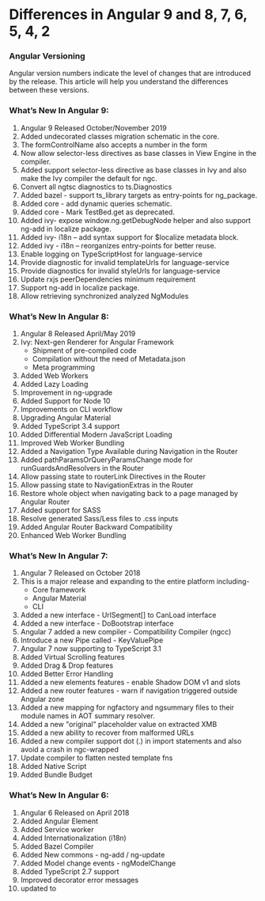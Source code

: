 # Differences in Angular 9 and 8, 7, 6, 5, 4, 2


### Angular Versioning
Angular version numbers indicate the level of changes that are introduced by the release. This article will help you understand the differences between these versions.

### What’s New In Angular 9:
1. Angular 9 Released October/November 2019
2. Added undecorated classes migration schematic in the core.
3. The formControlName also accepts a number in the form
4. Now allow selector-less directives as base classes in View Engine in the compiler.
5. Added support selector-less directive as base classes in Ivy and also make the Ivy compiler the default for ngc.
6. Convert all ngtsc diagnostics to ts.Diagnostics
7. Added bazel - support ts_library targets as entry-points for ng_package.
8. Added core - add dynamic queries schematic.
9. Added core - Mark TestBed.get as deprecated.
10. Added ivy- expose window.ng.getDebugNode helper and also support ng-add in localize package.
11. Added ivy- i18n – add syntax support for $localize metadata block.
12. Added ivy - i18n – reorganizes entry-points for better reuse.
13. Enable logging on TypeScriptHost for language-service
14. Provide diagnostic for invalid templateUrls for language-service
15. Provide diagnostics for invalid styleUrls for language-service
16. Update rxjs peerDependencies minimum requirement
17. Support ng-add in localize package.
18. Allow retrieving synchronized analyzed NgModules

### What’s New In Angular 8:
1. Angular 8 Released April/May 2019
2. Ivy: Next-gen Renderer for Angular Framework
    * Shipment of pre-compiled code
    * Compilation without the need of Metadata.json
    * Meta programming
3. Added Web Workers
4. Added Lazy Loading
5. Improvement in ng-upgrade
6. Added Support for Node 10
7. Improvements on CLI workflow
8. Upgrading Angular Material
9. Added TypeScript 3.4 support
10. Added Differential Modern JavaScript Loading
11. Improved Web Worker Bundling
12. Added a Navigation Type Available during Navigation in the Router
13. Added pathParamsOrQueryParamsChange mode for runGuardsAndResolvers in the Router
14. Allow passing state to routerLink Directives in the Router
15. Allow passing state to NavigationExtras in the Router
16. Restore whole object when navigating back to a page managed by Angular Router
17. Added support for SASS
18. Resolve generated Sass/Less files to .css inputs
19. Added Angular Router Backward Compatibility
20. Enhanced Web Worker Bundling

### What’s New In Angular 7:
1. Angular 7 Released on October 2018
2. This is a major release and expanding to the entire platform including-
    * Core framework
    * Angular Material
    * CLI
3. Added a new interface - UrlSegment[] to CanLoad interface
4. Added a new interface -  DoBootstrap interface
5. Angular 7 added a new compiler - Compatibility Compiler (ngcc)
6. Introduce a new Pipe called - KeyValuePipe
7. Angular 7 now supporting to TypeScript 3.1
8. Added Virtual Scrolling features
9. Added Drag & Drop features
10. Added Better Error Handling
11. Added a new elements features - enable Shadow DOM v1 and slots
12. Added a new router features - warn if navigation triggered outside Angular zone
13. Added a new mapping for ngfactory and ngsummary files to their module names in AOT summary resolver.
14. Added a new "original" placeholder value on extracted XMB
15. Added a new ability to recover from malformed URLs
16. Added a new compiler support dot (.) in import statements and also avoid a crash in ngc-wrapped
17. Update compiler to flatten nested template fns
18. Added Native Script
19. Added Bundle Budget

### What’s New In Angular 6:
1. Angular 6 Released on April 2018
2. Added Angular Element
3. Added Service worker   
4. Added Internationalization (i18n)      
5. Added Bazel Compiler  
6. Added New commons - ng-add / ng-update     
7. Added Model change events - ngModelChange
8. Added TypeScript 2.7 support 
9. Improved decorator error messages
10. <ng-template> updated to <template>     

### What’s New Angular 5?
Included Key Features -
1. Include Representation of Placeholders to xliff and xmb in the compiler
2. Include an Options Arg to Abstract Controls in the forms controls 
3. Include add default updateOn values for groups and arrays to form controls
4. Include updateOn blur option to form controls
5. Include updateOn submit option to form controls
6. Include an Events Tracking Activation of Individual Routes
7. Include NgTemplateOutlet API as stable in the common controls
8. Create StaticInjector which does not depend on Reflect polyfill
9. Include [@.disabled] attribute to disable animation children in the animations
10. Make AOT the default
11. Watch mode
12. Type checking in templates
13. More flexible metadata
14. Remove *.ngfactory.ts files
15. Better error messages
16. Smooth upgrades
17. Tree-Shakeable components
18. Hybrid Upgrade Application

### What’s New Angular 4?
1. Smaller & Faster Apps
2. View Engine Size Reduce
3. Animation Package
4. NgIf and ngFor Improvement
5. Template
6. NgIf with Else
7. Use of AS keyword
8. Pipes
9. HTTP Request Simplified
10. Apps Testing Simplified
11. Introduce Meta Tags
12. Added some Forms Validators Attributes
13. Added Compare Select Options
14. Enhancement in Router
15. Added Optional Parameter
16. Improvement Internationalization